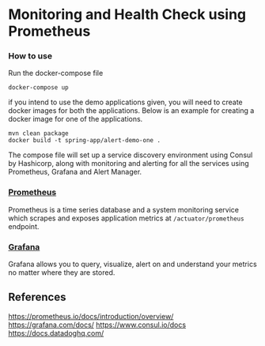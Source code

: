 # Monitoring and Health Check using Prometheus

### How to use
Run the docker-compose file 
```
docker-compose up
```

if you intend to use the demo applications given, you will need to create docker images for both the applications. Below is an example for creating a docker image for one of the applications.

```
mvn clean package
docker build -t spring-app/alert-demo-one .
```

The compose file will set up a service discovery environment using Consul by Hashicorp, along with monitoring and alerting for all the services using Prometheus, Grafana and Alert Manager.

### [Prometheus](https://github.com/prometheus/prometheus/blob/main/README.md#prometheus)
Prometheus is a time series database and a system monitoring service which scrapes and exposes application metrics at `/actuator/prometheus` endpoint.

### [Grafana](https://github.com/grafana/grafana#readme)
Grafana allows you to query, visualize, alert on and understand your metrics no matter where they are stored.

## References
https://prometheus.io/docs/introduction/overview/
https://grafana.com/docs/
https://www.consul.io/docs
https://docs.datadoghq.com/



